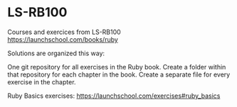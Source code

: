 # LS-RB100
Courses and exercices from LS-RB100
https://launchschool.com/books/ruby

Solutions are organized this way:

One git repository for all exercises in the Ruby book.
Create a folder within that repository for each chapter in the book.
Create a separate file for every exercise in the chapter.

Ruby Basics exercises:
https://launchschool.com/exercises#ruby_basics